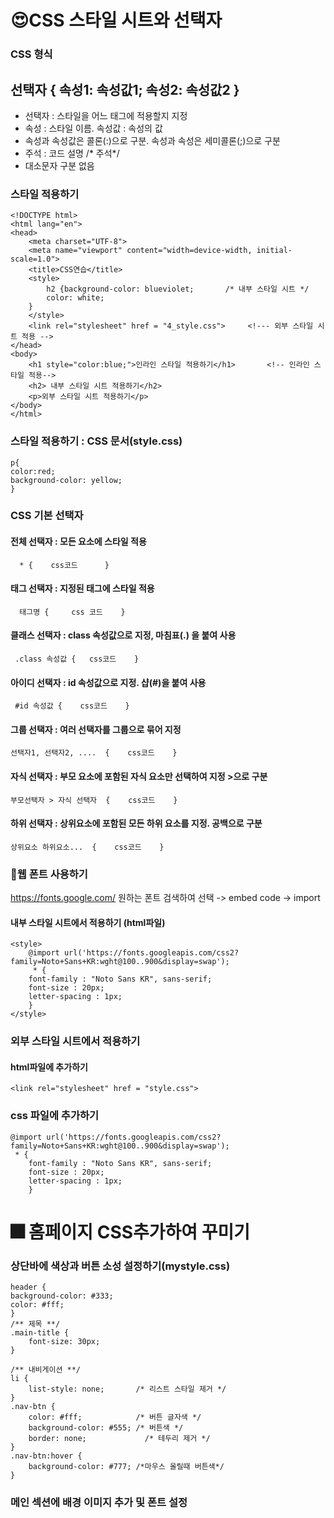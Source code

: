 # 😍CSS 스타일 시트와 선택자
### CSS 형식
## 선택자  { 속성1: 속성값1;  속성2: 속성값2  }

* 선택자 : 스타일을 어느 태그에 적용할지 지정
* 속성 : 스타일 이름. 속성값 : 속성의 값
* 속성과 속성값은 콜론(:)으로 구분. 속성과 속성은 세미콜론(;)으로 구분
* 주석 : 코드 설명    /* 주석*/
* 대소문자 구분 없음

  
### 스타일 적용하기



    <!DOCTYPE html>
    <html lang="en">
    <head>
        <meta charset="UTF-8">
        <meta name="viewport" content="width=device-width, initial-scale=1.0">
        <title>CSS연습</title>
        <style>
            h2 {background-color: blueviolet;       /* 내부 스타일 시트 */
            color: white;
        }
        </style>
        <link rel="stylesheet" href = "4_style.css">     <!--- 외부 스타일 시트 적용 -->
    </head>
    <body>
        <h1 style="color:blue;">인라인 스타일 적용하기</h1>       <!-- 인라인 스타일 적용-->  
        <h2> 내부 스타일 시트 적용하기</h2>
        <p>외부 스타일 시트 적용하기</p>  
    </body>
    </html>
    



 ### 스타일 적용하기 : CSS 문서(style.css)


    p{
    color:red;
    background-color: yellow;
    }


 ### CSS 기본 선택자
 #### 전체 선택자  : 모든 요소에 스타일 적용
      * {    css코드      }

 #### 태그 선택자    : 지정된 태그에 스타일 적용
      태그명 {     css 코드    }

 #### 클래스 선택자   : class 속성값으로 지정, 마침표(.) 을 붙여 사용
     .class 속성값 {   css코드    }

 #### 아이디 선택자 : id 속성값으로 지정. 샵(#)을 붙여 사용
     #id 속성값 {    css코드    }
  

 #### 그룹 선택자  : 여러 선택자를 그룹으로 묶어 지정
    선택자1, 선택자2, ....  {    css코드    }

 #### 자식 선택자 : 부모 요소에 포함된 자식 요소만 선택하여 지정 >으로 구분
    부모선택자 > 자식 선택자  {    css코드    }
    
 #### 하위 선택자 : 상위요소에 포함된 모든 하위 요소를 지정. 공백으로 구분
    상위요소 하위요소...  {    css코드    }

 ### 🐾웹 폰트 사용하기 
  https://fonts.google.com/ 
  원하는 폰트 검색하여 선택 -> embed code -> import


#### 내부 스타일 시트에서 적용하기 (html파일)

    <style>        
        @import url('https://fonts.googleapis.com/css2?family=Noto+Sans+KR:wght@100..900&display=swap');
         * {
        font-family : "Noto Sans KR", sans-serif; 
        font-size : 20px; 
        letter-spacing : 1px;
        }
    </style>


### 외부 스타일 시트에서 적용하기
#### html파일에 추가하기
    <link rel="stylesheet" href = "style.css">

### css 파일에 추가하기
    @import url('https://fonts.googleapis.com/css2?family=Noto+Sans+KR:wght@100..900&display=swap');
     * {
        font-family : "Noto Sans KR", sans-serif; 
        font-size : 20px; 
        letter-spacing : 1px;
        }
    

# 🎆 홈페이지 CSS추가하여 꾸미기
### 상단바에 색상과 버튼 소성 설정하기(mystyle.css)


    header {
    background-color: #333;
    color: #fff;
    }
    /** 제목 **/
    .main-title {
        font-size: 30px;
    }
    
    /** 내비게이션 **/
    li {
        list-style: none;       /* 리스트 스타일 제거 */
    }
    .nav-btn {
        color: #fff;            /* 버튼 글자색 */
        background-color: #555; /* 버튼색 */
        border: none;             /* 테두리 제거 */
    }
    .nav-btn:hover {
        background-color: #777; /*마우스 올릴때 버튼색*/
    }


### 메인 섹션에 배경 이미지 추가 및 폰트 설정



